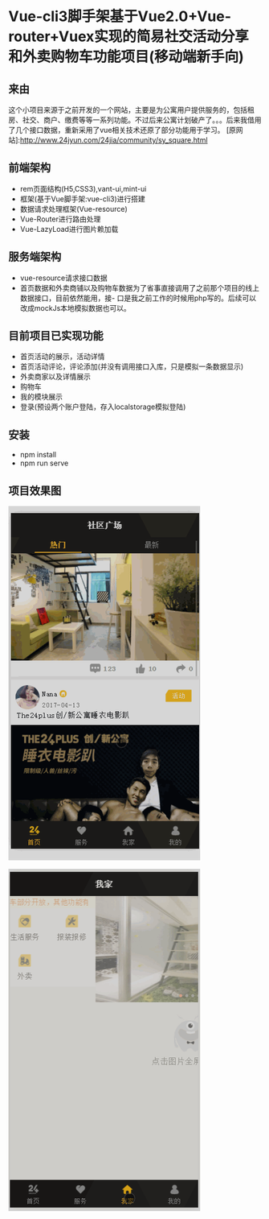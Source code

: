 # Vue-cli3脚手架基于Vue2.0+Vue-router+Vuex实现的简易社交活动分享和外卖购物车功能项目(移动端新手向)
## 来由
这个小项目来源于之前开发的一个网站，主要是为公寓用户提供服务的，包括租房、社交、商户、缴费等等一系列功能。不过后来公寓计划破产了。。。后来我借用了几个接口数据，重新采用了vue相关技术还原了部分功能用于学习。
[原网站]:http://www.24jyun.com/24jia/community/sy_square.html

## 前端架构
- rem页面结构(H5,CSS3),vant-ui,mint-ui
- 框架(基于Vue脚手架:vue-cli3)进行搭建
- 数据请求处理框架(Vue-resource)
- Vue-Router进行路由处理
- Vue-LazyLoad进行图片赖加载
## 服务端架构
- vue-resource请求接口数据
- 首页数据和外卖商铺以及购物车数据为了省事直接调用了之前那个项目的线上数据接口，目前依然能用，接- 口是我之前工作的时候用php写的。后续可以改成mockJs本地模拟数据也可以。

## 目前项目已实现功能
- 首页活动的展示，活动详情
- 首页活动评论，评论添加(并没有调用接口入库，只是模拟一条数据显示)
- 外卖商家以及详情展示
- 购物车
- 我的模块展示
- 登录(预设两个账户登陆，存入localstorage模拟登陆)

## 安装
- npm install
- npm run serve

## 项目效果图
![avatar](https://raw.githubusercontent.com/hellojinjin123/vuecli3-vuex-vue-router/dev/public/1.gif)


![avatar](https://raw.githubusercontent.com/hellojinjin123/vuecli3-vuex-vue-router/dev/public/2.gif)










